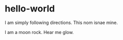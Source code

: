 # hello-world
I am simply following directions. This nom isnae mine.



I am a moon rock. Hear me glow.
